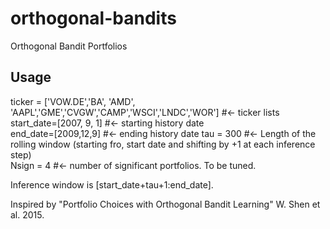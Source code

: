 # orthogonal-bandits
Orthogonal Bandit Portfolios 

## Usage

ticker = ['VOW.DE','BA', 'AMD', 'AAPL','GME','CVGW','CAMP','WSCI','LNDC','WOR']  #<- ticker lists    
start_date=[2007, 9, 1]  #<- starting history date   
end_date=[2009,12,9]  #<- ending history date
tau = 300             #<- Length of the rolling window (starting fro, start date and shifting by +1 at each inference step)      
Nsign = 4            #<- number of significant portfolios. To be tuned.      

Inference window is [start_date+tau+1:end_date].   

Inspired by "Portfolio Choices with Orthogonal Bandit Learning" W. Shen et al. 2015. 

